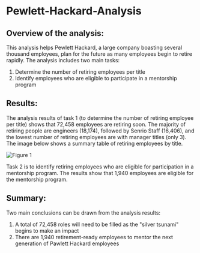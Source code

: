 # Pewlett-Hackard-Analysis

## Overview of the analysis:
This analysis helps Pewlett Hackard, a large company boasting several thousand employees, plan for the future as many employees begin to retire rapidly. The analysis includes two main tasks:

1. Determine the number of retiring employees per title
2. Identify employees who are eligible to participate in a mentorship program

## Results:

The analysis results of task 1 (to determine the number of retiring employee per title) shows that 72,458 employees are retiring soon. The majority of retiring people are engineers (18,174), followed by Senrio Staff (16,406), and the lowest number of retiring employees are with manager titles (only 3). The image below shows a summary table of retiring employees by title. 

![Figure 1](https://user-images.githubusercontent.com/48078471/194798358-19e96330-94c9-4675-9c7c-2ed8d71a1d05.png)

Task 2 is to identify retiring employees who are eligible for participation in a mentorship program. The results show that 1,940 employees are eligible for the mentorship program. 

## Summary: 
Two main conclusions can be drawn from the analysis results:

1. A total of 72,458 roles will need to be filled as the "silver tsunami" begins to make an impact
2. There are 1,940 retirement-ready employees to mentor the next generation of Pawlett Hackard employees